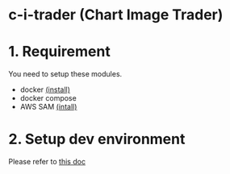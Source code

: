 # c-i-trader (Chart Image Trader)

# 1. Requirement

You need to setup these modules.

- docker [(install)](https://docs.docker.com/engine/install/)
- docker compose
- AWS SAM [(intall)](https://docs.aws.amazon.com/ja_jp/serverless-application-model/latest/developerguide/serverless-sam-cli-install.html)


# 2. Setup dev environment

Please refer to [this doc](https://github.com/siruku6/c-i-trader/blob/master/docs/SETUP_DEV_ENV.md)
